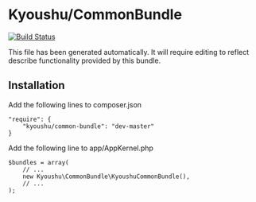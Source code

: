 # Kyoushu/CommonBundle

[![Build Status](https://travis-ci.org/Kyoushu/CommonBundle.svg)](https://travis-ci.org/Kyoushu/CommonBundle)

This file has been generated automatically. It will require editing to reflect describe functionality provided by this bundle.

## Installation

Add the following lines to composer.json

    "require": {
        "kyoushu/common-bundle": "dev-master"
    }
    
Add the following line to app/AppKernel.php
    
    $bundles = array(
        // ...
        new Kyoushu\CommonBundle\KyoushuCommonBundle(),
        // ...
    );